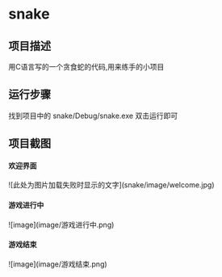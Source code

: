 # snake
<h2>项目描述</h2>
用C语言写的一个贪食蛇的代码,用来练手的小项目
<h2>运行步骤</h2>
找到项目中的 snake/Debug/snake.exe 双击运行即可
<h2>项目截图</h2>
<h4>欢迎界面</h4>
![此处为图片加载失败时显示的文字](snake/image/welcome.jpg)
<h4>游戏进行中</h4>
![image](image/游戏进行中.png)
<h4>游戏结束</h4>
![image](image/游戏结束.png)
